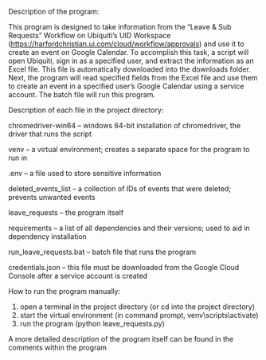 Description of the program:

This program is designed to take information from the “Leave & Sub Requests” Workflow on Ubiquiti’s UID Workspace (https://harfordchristian.ui.com/cloud/workflow/approvals) and use it to create an event on Google Calendar. To accomplish this task, a script will open Ubiquiti, sign in as a specified user, and extract the information as an Excel file. This file is automatically downloaded into the downloads folder. Next, the program will read specified fields from the Excel file and use them to create an event in a specified user’s Google Calendar using a service account. The batch file will run this program.

Description of each file in the project directory:

chromedriver-win64 – windows 64-bit installation of chromedriver, the driver that runs the script

venv – a virtual environment; creates a separate space for the program to run in

.env – a file used to store sensitive information

deleted_events_list – a collection of IDs of events that were deleted; prevents unwanted events

leave_requests – the program itself

requirements – a list of all dependencies and their versions; used to aid in dependency installation

run_leave_requests.bat – batch file that runs the program

credentials.json – this file must be downloaded from the Google Cloud Console after a service account is created

How to run the program manually:

 1. open a terminal in the project directory (or cd into the project directory)
 2. start the virtual environment (in command prompt, venv\scripts\activate)
 3. run the program (python leave_requests.py)

A more detailed description of the program itself can be found in the comments within the program
